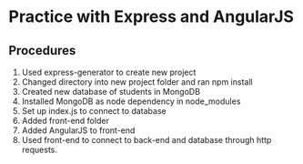 # Practice with Express and AngularJS

## Procedures
1. Used express-generator to create new project
2. Changed directory into new project folder and ran npm install
3. Created new database of students in MongoDB
4. Installed MongoDB as node dependency in node_modules
5. Set up index.js to connect to database
6. Added front-end folder
7. Added AngularJS to front-end
8. Used front-end to connect to back-end and database through http requests.